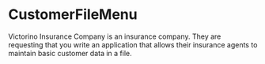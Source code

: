 # CustomerFileMenu
Victorino Insurance Company is an insurance company. They are requesting that you write an application that allows their insurance agents to maintain basic customer data in a file.
